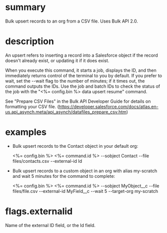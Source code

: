 # summary

Bulk upsert records to an org from a CSV file. Uses Bulk API 2.0.

# description

An upsert refers to inserting a record into a Salesforce object if the record doesn't already exist, or updating it if it does exist.

When you execute this command, it starts a job, displays the ID, and then immediately returns control of the terminal to you by default. If you prefer to wait, set the --wait flag to the number of minutes; if it times out, the command outputs the IDs. Use the job and batch IDs to check the status of the job with the "<%= config.bin %> data upsert resume" command.

See "Prepare CSV Files" in the Bulk API Developer Guide for details on formatting your CSV file. (https://developer.salesforce.com/docs/atlas.en-us.api_asynch.meta/api_asynch/datafiles_prepare_csv.htm)

# examples

- Bulk upsert records to the Contact object in your default org:

  <%= config.bin %> <%= command.id %> --sobject Contact --file files/contacts.csv --external-id Id

- Bulk upsert records to a custom object in an org with alias my-scratch and wait 5 minutes for the command to complete:

  <%= config.bin %> <%= command.id %> --sobject MyObject__c --file files/file.csv --external-id MyField__c --wait 5 --target-org my-scratch

# flags.externalid

Name of the external ID field, or the Id field.
